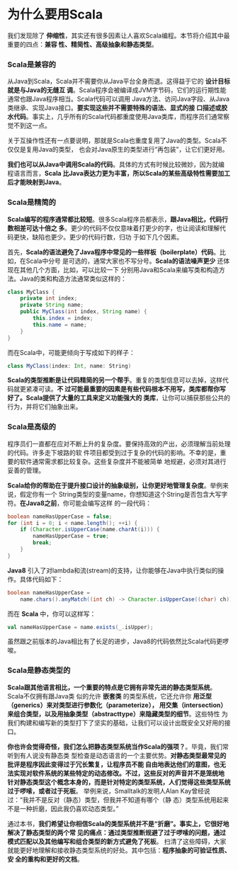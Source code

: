 为什么要用Scala
================================================================================
我们发现除了 **伸缩性**，其实还有很多因素让人喜欢Scala编程。本节将介绍其中最重要的四点：**兼容
性、精简性、高级抽象和静态类型**。


### Scala是兼容的
从Java到Scala，Scala并不需要你从Java平台全身而退。这得益于它的 **设计目标就是与Java的无缝互
调**。Scala程序会被编译成JVM字节码，它们的运行期性能通常也跟Java程序相当。Scala代码可以调用
Java方法、访问Java字段、从Java类继承、实现Java接口。**要实现这些并不需要特殊的语法、显式的接
口描述或胶水代码**。事实上，几乎所有的Scala代码都重度使用Java类库，而程序员们通常察觉不到这一点。

关于互操作性还有一点要说明，那就是Scala也重度复用了Java的类型。Scala不仅仅是复用Java的类型，
也会对Java原生的类型进行“再包装”，让它们更好用。

**我们也可以从Java中调用Scala的代码**。具体的方式有时候比较微妙，因为就编程语言而言，**Scala
比Java表达力更为丰富，所以Scala的某些高级特性需要加工后才能映射到Java**。


### Scala是精简的
**Scala编写的程序通常都比较短**。很多Scala程序员都表示，**跟Java相比，代码行数相差可达十倍之
多**。更少的代码不仅仅意味着打更少的字，也让阅读和理解代码更快，缺陷也更少。更少的代码行数，归功
于如下几个因素。

首先，**Scala的语法避免了Java程序中常见的一些样板（boilerplate）代码**。比如，在Scala中分号
是可选的，通常大家也不写分号。**Scala的语法噪声更少** 还体现在其他几个方面，比如，可以比较一下
分别用Java和Scala来编写类和构造方法。Java的类和构造方法通常类似这样的：
```java
class MyClass {
    private int index;
    private String name;
    public MyClass(int index, String name) {
        this.index = index;
        this.name = name;
    }
}
```
而在Scala中，可能更倾向于写成如下的样子：
```scala
class MyClass(index: Int, name: String)
```
**Scala的类型推断是让代码精简的另一个帮手**。重复的类型信息可以去掉，这样代码就更紧凑可读。**不
过可能最重要的因素是有些代码根本不用写，类库都帮你写好了。Scala提供了大量的工具来定义功能强大的
类库**，让你可以捕获那些公共的行为，并将它们抽象出来。


### Scala是高级的
程序员们一直都在应对不断上升的复杂度。要保持高效的产出，必须理解当前处理的代码。许多走下坡路的软
件项目都受到过于复杂的代码的影响。不幸的是，重要的软件通常需求都比较复杂。这些复杂度并不能被简单
地规避，必须对其进行妥善的管理。

**Scala给你的帮助在于提升接口设计的抽象级别，让你更好地管理复杂度**。举例来说，假定你有一个
String类型的变量name，你想知道这个String是否包含大写字符。**在Java8之前**，你可能会编写这样
的一段代码：
```java
boolean nameHasUpperCase = false;
for (int i = 0; i < name.length(); ++i) {
    if (Character.isUpperCase(name.charAt(i))) {
        nameHasUpperCase = true;
        break;
    }
}
```
**Java8** 引入了对lambda和流(stream)的支持，让你能够在Java中执行类似的操作。具体代码如下：
```java
boolean nameHasUpperCase =
    name.chars().anyMatch((int ch) -> Character.isUpperCase((char) ch));
```
而在 **Scala** 中，你可以这样写：
```scala
val nameHasUpperCase = name.exists(_.isUpper);
```
虽然跟之前版本的Java相比有了长足的进步，Java8的代码依然比Scala代码更啰唆。


### Scala是静态类型的
**Scala跟其他语言相比，一个重要的特点是它拥有非常先进的静态类型系统**。Scala不仅拥有跟Java类
似的允许 **嵌套类** 的类型系统，它还允许你 **用泛型（generics）来对类型进行参数化（parameterize），
用交集（intersection）来组合类型，以及用抽象类型（abstracttype）来隐藏类型的细节**。这些特性
为我们构建和编写新的类型打下了坚实的基础，让我们可以设计出既安全又好用的接口。

**你也许会觉得奇怪，我们怎么把静态类型系统当作Scala的强项？**。毕竟，我们常听到有人说没有静态类
型检查是动态语言的一个主要优势。**对静态类型最常见的批评是程序因此变得过于冗长繁复，让程序员不能
自由地表达他们的意图，也无法实现对软件系统的某些特定的动态修改。不过，这些反对的声音并不是笼统地
针对静态类型这个概念本身的，而是针对特定的类型系统，人们觉得这些类型系统过于啰嗦，或者过于死板**。
举例来说，Smalltalk的发明人Alan Kay曾经说过：“我并不是反对（静态）类型，但我并不知道有哪个（静
态）类型系统用起来不是一种折磨，因此我仍喜欢动态类型。”

通过本书，**我们希望让你相信Scala的类型系统并不是“折磨”。事实上，它很好地解决了静态类型的两个常
见的痛点：通过类型推断规避了过于啰嗦的问题，通过模式匹配以及其他编写和组合类型的新方式避免了死板**。
扫清了这些障碍，大家就能更好地理解和接收静态类型系统的好处。其中包括：**程序抽象的可验证性质、安
全的重构和更好的文档**。

